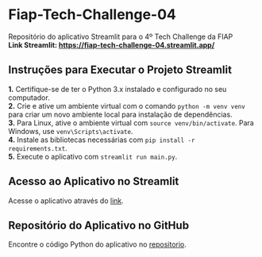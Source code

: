 # Fiap-Tech-Challenge-04
Repositório do aplicativo Streamlit para o 4º Tech Challenge da FIAP<br/>
**Link Streamlit: https://fiap-tech-challenge-04.streamlit.app/**

## Instruções para Executar o Projeto Streamlit
**1.** Certifique-se de ter o Python 3.x instalado e configurado no seu computador.<br/>
**2.** Crie e ative um ambiente virtual com o comando <code>python -m venv venv</code> para criar um novo ambiente local para instalação de dependências.<br/>
**3.** Para Linux, ative o ambiente virtual com <code>source venv/bin/activate</code>. Para Windows, use  <code>venv\Scripts\activate</code>.<br/>
**4.** Instale as bibliotecas necessárias com <code>pip install -r requirements.txt</code>.<br/>
**5.** Execute o aplicativo com <code>streamlit run main.py</code>.

## Acesso ao Aplicativo no Streamlit
Acesse o aplicativo através do [link](https://fiap-tech-challenge-04.streamlit.app/).

## Repositório do Aplicativo no GitHub
Encontre o código Python do aplicativo no [repositorio](https://github.com/Wellington8962/Fiap-Tech-Challenge-04).
